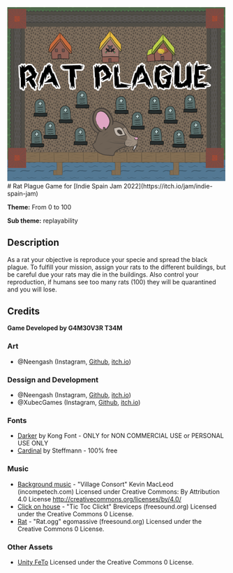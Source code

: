 <img src="Assets/Sprites/GameCover.png" alt="G4M3 0V3R" width="500"/>
# Rat Plague
Game for [Indie Spain Jam 2022](https://itch.io/jam/indie-spain-jam)

**Theme:** From 0 to 100

**Sub theme:** replayability
## Description
As a rat your objective is reproduce your specie and spread the black plague. To fulfill your mission, assign your rats to the different buildings, but be careful due your rats may die in the buildings. Also control your reproduction, if humans see too many rats (100) they will be quarantined and you will lose.

## Credits
**Game Developed by G4M30V3R T34M**
### Art
 - @Neengash (Instagram, [Github](https://github.com/Neengash), [itch.io](https://neengash.itch.io/))
### Dessign and Development
 - @Neengash (Instagram, [Github](https://github.com/Neengash), [itch.io](https://neengash.itch.io/))
 - @XubecGames (Instagram, [Github](https://github.com/jaumeriera), [itch.io](https://xubecgames.itch.io/))
### Fonts
 - [Darker](https://www.dafont.com/darker.font) by Kong Font - ONLY for NON COMMERCIAL USE or PERSONAL USE ONLY
 - [Cardinal](https://www.dafont.com/cardinal.font?fpp=200) by Steffmann - 100% free

### Music
- [Background music](https://incompetech.com/music/royalty-free/music.html) - "Village Consort" Kevin MacLeod (incompetech.com) Licensed under Creative Commons: By Attribution 4.0 License http://creativecommons.org/licenses/by/4.0/
- [Click on house](https://freesound.org/people/Breviceps/sounds/448081/) - "Tic Toc Clickt" Breviceps (freesound.org) Licensed under the Creative Commons 0 License.
- [Rat](https://freesound.org/people/egomassive/sounds/536753/) - "Rat.ogg" egomassive (freesound.org) Licensed under the Creative Commons 0 License.

### Other Assets
- [Unity FeTo](https://github.com/Neengash/UnityFeTo)  Licensed under the Creative Commons 0 License.
